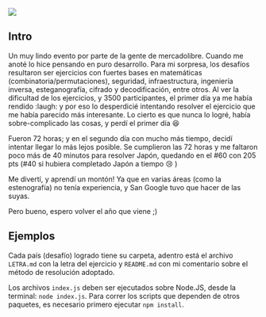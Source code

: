 ![](http://i.imgur.com/oVb0rM7.png)
## Intro

Un muy lindo evento por parte de la gente de mercadolibre.
Cuando me anoté lo hice pensando en puro desarrollo. Para mi sorpresa, los desafíos resultaron ser ejercicios con fuertes bases en matemáticas (combinatoria/permutaciones), seguridad, infraestructura, ingeniería inversa, esteganografía, cifrado y decodificación, entre otros.
Al ver la dificultad de los ejercicios, y 3500 participantes, el primer día ya me había rendido :laugh: y por eso lo desperdicié intentando resolver
el ejercicio que me había parecido más interesante. Lo cierto es que nunca lo logré, había sobre-complicado las cosas, y perdí el primer día :laughing: 

Fueron 72 horas; y en el segundo día con mucho más tiempo, decidí intentar llegar lo más lejos posible.
Se cumplieron las 72 horas y me faltaron poco más de 40 minutos para resolver Japón, quedando en el #60 con 205 pts (#40 si hubiera completado Japón a tiempo :cry: )

Me divertí, y aprendí un montón! Ya que en varias áreas (como la estenografía) no tenía experiencia, y San Google tuvo que hacer de las suyas.

Pero bueno, espero volver el año que viene ;)

## Ejemplos

Cada país (desafío) logrado tiene su carpeta, adentro está el archivo `LETRA.md` con la letra del ejercicio
y `README.md` con mi comentario sobre el método de resolución adoptado.

Los archivos `index.js` deben ser ejecutados sobre Node.JS, desde la terminal: `node index.js`.
Para correr los scripts que dependen de otros paquetes, es necesario primero ejecutar `npm install`.
